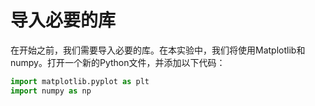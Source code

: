 # 导入必要的库

在开始之前，我们需要导入必要的库。在本实验中，我们将使用Matplotlib和numpy。打开一个新的Python文件，并添加以下代码：

```python
import matplotlib.pyplot as plt
import numpy as np
```
